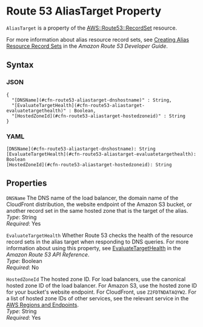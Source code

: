 # Route 53 AliasTarget Property<a name="aws-properties-route53-aliastarget"></a>

`AliasTarget` is a property of the [ AWS::Route53::RecordSet](aws-properties-route53-recordset.md) resource\.

For more information about alias resource record sets, see [Creating Alias Resource Record Sets](http://docs.aws.amazon.com/Route53/latest/DeveloperGuide/CreatingAliasRRSets.html) in the *Amazon Route 53 Developer Guide*\.

## Syntax<a name="w3ab2c21c14e1643b7"></a>

### JSON<a name="aws-properties-route53-aliastarget-syntax.json"></a>

```
{
  "[DNSName](#cfn-route53-aliastarget-dnshostname)" : String,
  "[EvaluateTargetHealth](#cfn-route53-aliastarget-evaluatetargethealth)" : Boolean,
  "[HostedZoneId](#cfn-route53-aliastarget-hostedzoneid)" : String
}
```

### YAML<a name="aws-properties-route53-aliastarget-syntax.yaml"></a>

```
[DNSName](#cfn-route53-aliastarget-dnshostname): String
[EvaluateTargetHealth](#cfn-route53-aliastarget-evaluatetargethealth): Boolean
[HostedZoneId](#cfn-route53-aliastarget-hostedzoneid): String
```

## Properties<a name="w3ab2c21c14e1643b9"></a>

`DNSName`  <a name="cfn-route53-aliastarget-dnshostname"></a>
The DNS name of the load balancer, the domain name of the CloudFront distribution, the website endpoint of the Amazon S3 bucket, or another record set in the same hosted zone that is the target of the alias\.  
*Type*: String  
*Required*: Yes

`EvaluateTargetHealth`  <a name="cfn-route53-aliastarget-evaluatetargethealth"></a>
Whether Route 53 checks the health of the resource record sets in the alias target when responding to DNS queries\. For more information about using this property, see [EvaluateTargetHealth](http://docs.aws.amazon.com/Route53/latest/APIReference/API_ChangeResourceRecordSets_Requests.html#change-rrsets-request-evaluate-target-health) in the *Amazon Route 53 API Reference*\.  
*Type*: Boolean  
*Required*: No

`HostedZoneId`  <a name="cfn-route53-aliastarget-hostedzoneid"></a>
The hosted zone ID\. For load balancers, use the canonical hosted zone ID of the load balancer\. For Amazon S3, use the hosted zone ID for your bucket's website endpoint\. For CloudFront, use `Z2FDTNDATAQYW2`\. For a list of hosted zone IDs of other services, see the relevant service in the [AWS Regions and Endpoints](http://docs.aws.amazon.com/general/latest/gr/rande.html)\.  
*Type*: String  
*Required*: Yes